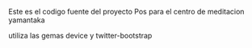 Este es el codigo fuente del proyecto Pos para el centro de meditacion yamantaka

utiliza las gemas device y twitter-bootstrap